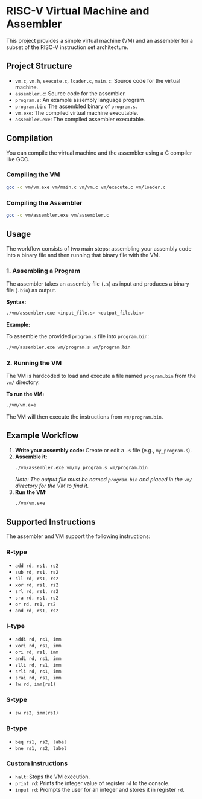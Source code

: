 # RISC-V Virtual Machine and Assembler

This project provides a simple virtual machine (VM) and an assembler for a subset of the RISC-V instruction set architecture.

## Project Structure

- `vm.c`, `vm.h`, `execute.c`, `loader.c`, `main.c`: Source code for the virtual machine.
- `assembler.c`: Source code for the assembler.
- `program.s`: An example assembly language program.
- `program.bin`: The assembled binary of `program.s`.
- `vm.exe`: The compiled virtual machine executable.
- `assembler.exe`: The compiled assembler executable.

## Compilation

You can compile the virtual machine and the assembler using a C compiler like GCC.

### Compiling the VM

```bash
gcc -o vm/vm.exe vm/main.c vm/vm.c vm/execute.c vm/loader.c
```

### Compiling the Assembler

```bash
gcc -o vm/assembler.exe vm/assembler.c
```

## Usage

The workflow consists of two main steps: assembling your assembly code into a binary file and then running that binary file with the VM.

### 1. Assembling a Program

The assembler takes an assembly file (`.s`) as input and produces a binary file (`.bin`) as output.

**Syntax:**

```bash
./vm/assembler.exe <input_file.s> <output_file.bin>
```

**Example:**

To assemble the provided `program.s` file into `program.bin`:

```bash
./vm/assembler.exe vm/program.s vm/program.bin
```

### 2. Running the VM

The VM is hardcoded to load and execute a file named `program.bin` from the `vm/` directory.

**To run the VM:**

```bash
./vm/vm.exe
```

The VM will then execute the instructions from `vm/program.bin`.

## Example Workflow

1.  **Write your assembly code:** Create or edit a `.s` file (e.g., `my_program.s`).
2.  **Assemble it:**
    ```bash
    ./vm/assembler.exe vm/my_program.s vm/program.bin
    ```
    *Note: The output file must be named `program.bin` and placed in the `vm/` directory for the VM to find it.*
3.  **Run the VM:**
    ```bash
    ./vm/vm.exe
    ```

## Supported Instructions

The assembler and VM support the following instructions:

### R-type
- `add rd, rs1, rs2`
- `sub rd, rs1, rs2`
- `sll rd, rs1, rs2`
- `xor rd, rs1, rs2`
- `srl rd, rs1, rs2`
- `sra rd, rs1, rs2`
- `or rd, rs1, rs2`
- `and rd, rs1, rs2`

### I-type
- `addi rd, rs1, imm`
- `xori rd, rs1, imm`
- `ori rd, rs1, imm`
- `andi rd, rs1, imm`
- `slli rd, rs1, imm`
- `srli rd, rs1, imm`
- `srai rd, rs1, imm`
- `lw rd, imm(rs1)`

### S-type
- `sw rs2, imm(rs1)`

### B-type
- `beq rs1, rs2, label`
- `bne rs1, rs2, label`

### Custom Instructions
- `halt`: Stops the VM execution.
- `print rd`: Prints the integer value of register `rd` to the console.
- `input rd`: Prompts the user for an integer and stores it in register `rd`.

